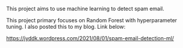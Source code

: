 This project aims to use machine learning to detect spam email.

This project primary focuses on Random Forest with hyperparameter tuning.
I also posted this to my blog. Link below:

https://jyddk.wordpress.com/2021/08/01/spam-email-detection-ml/